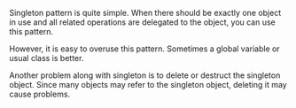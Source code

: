 Singleton pattern is quite simple. When there should be exactly one object in use and all related operations are delegated to the object, you can use this pattern. 

However, it is easy to overuse this pattern. Sometimes a global variable or usual class is better.

Another problem along with singleton is to delete or destruct the singleton object. Since many objects may refer to the singleton object, deleting it may cause problems.